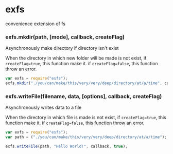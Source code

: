 exfs
====
convenience extension of fs

### exfs.mkdir(path, [mode], callback, **createFlag**)
Asynchronously make directory if directory isn't exist

When the directory in which new folder will be made is not exist, if `createFlag=true`, this function make it. if `createFlag=false`, this function throw an error.

```Javascript
var exfs = require("esfs");
exfs.mkdir("./you/can/make/this/very/very/deep/directory/at/a/time", callback, true);
```

### exfs.writeFile(filename, data, [options], callback, **createFlag**)
Asynchronously writes data to a file

When the directory in which file is made is not exist, if `createFlag=true`, this function make it. if `createFlag=false`, this function throw an error.

```Javascript
var exfs = require("esfs");
var path = ("./you/can/make/this/very/very/deep/directory/at/a/time");

exfs.writeFile(path, "Hello World!", callback, true);
```
